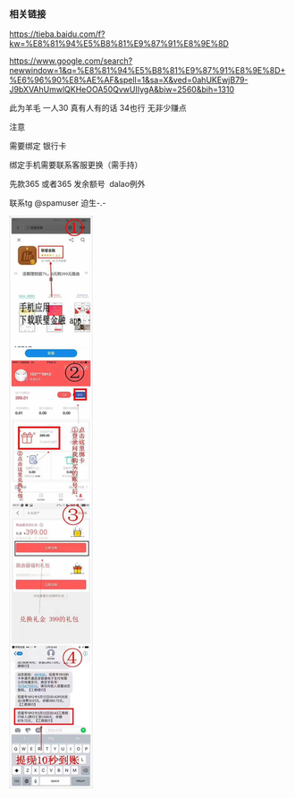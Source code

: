 ### 相关链接

https://tieba.baidu.com/f?kw=%E8%81%94%E5%B8%81%E9%87%91%E8%9E%8D

https://www.google.com/search?newwindow=1&q=%E8%81%94%E5%B8%81%E9%87%91%E8%9E%8D+%E6%96%90%E8%AE%AF&spell=1&sa=X&ved=0ahUKEwjB79-J9bXVAhUmwlQKHeOOA50QvwUIIygA&biw=2560&bih=1310

此为羊毛 一人30  真有人有的话 34也行  无非少赚点

注意

需要绑定 银行卡

绑定手机需要联系客服更换（需手持）

先款365 或者365 发余额号  dalao例外

联系tg @spamuser 迫生-.-

![lianbijr](https://raw.githubusercontent.com/advert-channel/adlist/master/src/lianbijr.jpg)
